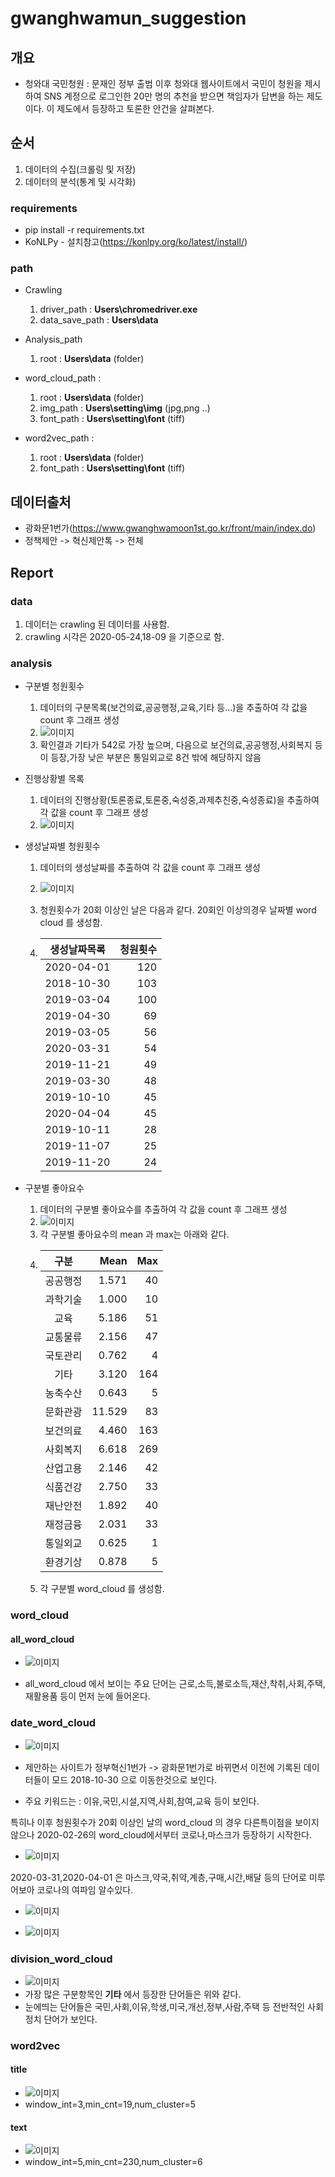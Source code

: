 # gwanghwamun_suggestion
## 개요
* 청와대 국민청원 :  문재인 정부 출범 이후 청와대 웹사이트에서 국민이 청원을 제시하여 SNS 계정으로 로그인한 20만 명의 추천을 받으면 책임자가 답변을 하는 제도이다. 이 제도에서 등장하고 토론한 안건을 살펴본다.

## 순서
1. 데이터의 수집(크롤링 및 저장)
2. 데이터의 분석(통계 및 시각화)

### requirements
* pip install -r requirements.txt 
* KoNLPy - 설치참고(https://konlpy.org/ko/latest/install/)

### path
* Crawling
    1. driver_path : __Users\chromedriver.exe__
    2. data_save_path : __Users\data__

    
* Analysis_path
    1. root : __Users\data__ (folder)


* word_cloud_path : 
    1. root : __Users\data__ (folder)
    2. img_path : __Users\setting\img__ (jpg,png ..)
    3. font_path : __Users\setting\font__ (tiff)


* word2vec_path :
    1. root : __Users\data__ (folder)
    2. font_path : __Users\setting\font__ (tiff)

## 데이터출처
* 광화문1번가(https://www.gwanghwamoon1st.go.kr/front/main/index.do)
* 정책제안 -> 혁신제안톡 -> 전체

## Report
### data
1. 데이터는 crawling 된 데이터를 사용함.
2. crawling 시각은 2020-05-24,18-09 을 기준으로 함.

### analysis
* 구분별 청원횟수
    1. 데이터의 구분목록(보건의료,공공행정,교육,기타 등...)을 추출하여 각 값을 count 후 그래프 생성
    2. ![이미지](https://github.com/kdj6394/Gwanghwamun_Suggestion/blob/master/src/img/%EA%B5%AC%EB%B6%84%EB%B3%84%EC%B2%AD%EC%9B%90%ED%9A%9F%EC%88%98.png?raw=true)
    3. 확인결과 기타가 542로 가장 높으며, 다음으로 보건의료,공공행정,사회복지 등이 등장,가장 낮은 부분은 통일외교로 8건 밖에 해당하지 않음 


* 진행상황별 목록
    1. 데이터의 진행상황(토론종료,토론중,숙성중,과제추친중,숙성종료)을 추출하여 각 값을 count 후 그래프 생성
    2. ![이미지](https://github.com/kdj6394/Gwanghwamun_Suggestion/blob/master/src/img/%EC%A7%84%ED%96%89%EC%83%81%ED%99%A9%EB%B3%84%EB%AA%A9%EB%A1%9D%ED%9A%9F%EC%88%98.png?raw=true)

* 생성날짜별 청원횟수
    1. 데이터의 생성날짜를 추출하여 각 값을 count 후 그래프 생성
    2. ![이미지](https://github.com/kdj6394/Gwanghwamun_Suggestion/blob/master/src/img/%EC%83%9D%EC%84%B1%EB%82%A0%EC%A7%9C%EB%B3%84%EC%B2%AD%EC%9B%90%ED%9A%9F%EC%88%98.png?raw=true)
    
    3. 청원횟수가 20회 이상인 날은 다음과 같다. 20회인 이상의경우 날짜별 word cloud 를 생성함. 
    4. 
        |생성날짜목록 | 청원횟수|
        |:----:|----:|
        | 2020-04-01 |   120|
        | 2018-10-30 |   103|
        | 2019-03-04 |   100|
        | 2019-04-30 |    69|
        | 2019-03-05 |    56|
        | 2020-03-31 |    54|
        | 2019-11-21 |    49|
        | 2019-03-30 |    48|
        | 2019-10-10 |    45|
        | 2020-04-04 |    45|
        | 2019-10-11 |    28|
        | 2019-11-07 |    25|
        | 2019-11-20 |    24|

 * 구분별 좋아요수
    1. 데이터의 구분별 좋아요수를 추출하여 각 값을 count 후 그래프 생성
    2. ![이미지](https://github.com/kdj6394/Gwanghwamun_Suggestion/blob/master/src/img/%EA%B5%AC%EB%B6%84%EB%B3%84%EC%A2%8B%EC%95%84%EC%9A%94%EC%88%98.png?raw=true)
    3. 각 구분별 좋아요수의 mean 과 max는 아래와 같다.
    4. 
        | 구분 | Mean | Max |
        |:----:|----:|----:|
        |공공행정|1.571|   40|
        |과학기술|1.000|   10|
        |교육|5.186|   51|
        |교통물류|2.156|   47|
        |국토관리|0.762|    4|
        |기타|3.120|  164|
        |농축수산|0.643|    5|
        |문화관광|11.529|   83|
        |보건의료|4.460|  163|
        |사회복지|6.618|  269|
        |산업고용|2.146|   42|
        |식품건강|2.750|   33|
        |재난안전|1.892|   40|
        |재정금융|2.031|   33|
        |통일외교|0.625|    1|
        |환경기상|0.878|    5|
    5. 각 구분별 word_cloud 를 생성함.

### word_cloud
#### all_word_cloud 
* ![이미지](https://github.com/kdj6394/Gwanghwamun_Suggestion/blob/master/src/img/all_word_cloud.png?raw=true)

* all_word_cloud 에서 보이는 주요 단어는 근로,소득,불로소득,재산,착취,사회,주택,재활용품 등이 먼저 눈에 들어온다.

### date_word_cloud
* ![이미지](https://github.com/kdj6394/Gwanghwamun_Suggestion/blob/master/src/img/date_word_cloud/2018-10-30_word_cloud.png?raw=true)

* 제안하는 사이트가 정부혁신1번가 -> 광화문1번가로 바뀌면서 이전에 기록된 데이터들이 모드 2018-10-30 으로 이동한것으로 보인다.
* 주요 키워드는 : 이유,국민,시설,지역,사회,참여,교육 등이 보인다.

특히나 이후 청원횟수가 20회 이상인 날의 word_cloud 의 경우 다른특이점을 보이지 않으나 2020-02-26의 word_cloud에서부터 코로나,마스크가 등장하기 시작한다.
* ![이미지](https://github.com/kdj6394/Gwanghwamun_Suggestion/blob/master/src/img/date_word_cloud/2020-02-26_word_cloud.png?raw=true)

2020-03-31,2020-04-01 은 마스크,약국,취약,계층,구매,시간,배달 등의 단어로 미루어보아 코로나의 여파임 알수있다.
* ![이미지](https://github.com/kdj6394/Gwanghwamun_Suggestion/blob/master/src/img/date_word_cloud/2020-03-31_word_cloud.png?raw=true)

* ![이미지](https://github.com/kdj6394/Gwanghwamun_Suggestion/blob/master/src/img/date_word_cloud/2020-04-01_word_cloud.png?raw=true)

### division_word_cloud
* ![이미지](https://github.com/kdj6394/Gwanghwamun_Suggestion/blob/master/src/img/division_word_cloud/%EA%B8%B0%ED%83%80_word_cloud.png?raw=true)
* 가장 많은 구분항목인 __기타__ 에서 등장한 단어들은 위와 같다.
* 눈에띄는 단어들은 국민,사회,이유,학생,미국,개선,정부,사람,주택 등 전반적인 사회정치 단어가 보인다.

### word2vec

#### title
* ![이미지](https://github.com/kdj6394/gwanghwamun_suggestion/blob/master/src/img/word2vec_title.png?raw=true)
* window_int=3,min_cnt=19,num_cluster=5

#### text
* ![이미지](https://github.com/kdj6394/gwanghwamun_suggestion/blob/master/src/img/word2vec_text.png?raw=true)
* window_int=5,min_cnt=230,num_cluster=6

